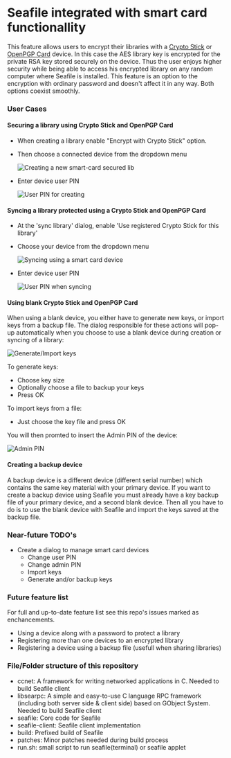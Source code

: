 Seafile integrated with smart card functionallity
=================================================

This feature allows users to encrypt their libraries with a [Crypto Stick](http://crypto-stick.com/) or [OpenPGP Card](http://g10code.com/p-card.html) device. In this case the AES library key is encrypted for the private RSA key stored securely on the device. Thus the user enjoys higher security while being able to access his encrypted library on any random computer where Seafile is installed. This feature is an option to the encryption with ordinary password and doesn't affect it in any way. Both options coexist smoothly.

### User Cases

#### Securing a library using Crypto Stick and OpenPGP Card
* When creating a library enable "Encrypt with Crypto Stick" option.
* Then choose a connected device from the dropdown menu

  ![Creating a new smart-card secured lib](https://github.com/ggkitsas/seafile-cryptostick/blob/master/screenshots/create-lib-smart-card.png)
* Enter device user PIN

  ![User PIN for creating](https://github.com/ggkitsas/seafile-cryptostick/blob/master/screenshots/create-lib-smart-card-user-pin.png)


#### Syncing a library protected using a Crypto Stick and OpenPGP Card
* At the 'sync library' dialog, enable 'Use registered Crypto Stick for this library'
* Choose your device from the dropdown menu

  ![Syncing using a smart card device](https://github.com/ggkitsas/seafile-cryptostick/blob/master/screenshots/sync-lib-smart-card.png)
* Enter device user PIN

  ![User PIN when syncing](https://github.com/ggkitsas/seafile-cryptostick/blob/master/screenshots/sync-lib-smart-card-user-pin.png)

#### Using blank Crypto Stick and OpenPGP Card
When using a blank device, you either have to generate new keys, or import keys from a backup file. The dialog responsible for these actions will pop-up automatically when you choose to use a blank device during creation or syncing of a library:

![Generate/Import keys](https://github.com/ggkitsas/seafile-cryptostick/blob/master/screenshots/generate-import-key.png)

To generate keys:
* Choose key size
* Optionally choose a file to backup your keys
* Press OK

To import keys from a file:
* Just choose the key file and press OK

You will then promted to insert the Admin PIN of the device:

![Admin PIN](https://github.com/ggkitsas/seafile-cryptostick/blob/master/screenshots/gen-import-admin-pin.png)

#### Creating a backup device
A backup device is a different device (different serial number) which contains the same key material with your primary device.
If you want to create a backup device using Seafile you must already have a key backup file of your primary device, and a second blank device. Then all you have to do is to use the blank device with Seafile and import the keys saved at the backup file. 


### Near-future TODO's
* Create a dialog to manage smart card devices
  * Change user PIN
  * Change admin PIN
  * Import keys
  * Generate and/or backup keys


### Future feature list
For full and up-to-date feature list see this repo's issues marked as enchancements.

* Using a device along with a password to protect a library
* Registering more than one devices to an encrypted library
* Registering a device using a backup file (usefull when sharing libraries)

### File/Folder structure of this repository
* ccnet:
A framework for writing networked applications in C. Needed to build Seafile client
* libsearpc:
A simple and easy-to-use C language RPC framework (including both server side & client side) based on GObject System. Needed to build Seafile client
* seafile:
Core code for Seafile
* seafile-client:
Seafile client implementation
* build:
Prefixed build of Seafile
* patches:
Minor patches needed during build process
* run.sh:
small script to run seafile(terminal) or seafile applet
